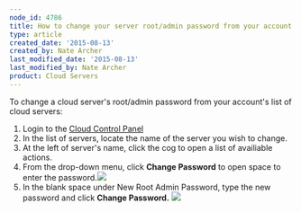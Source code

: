 ```yaml
---
node_id: 4786
title: How to change your server root/admin password from your account
type: article
created_date: '2015-08-13'
created_by: Nate Archer
last_modified_date: '2015-08-13'
last_modified_by: Nate Archer
product: Cloud Servers
---
```


To change a cloud server's root/admin password from your account's list
of cloud servers:

1.  Login to the [Cloud Control Panel](https://mycloud.rackspace.com/)
2.  In the list of servers, locate the name of the server you wish
    to change.
3.  At the left of server's name, click the cog to open a list of
    availiable actions.
4.  From the drop-down menu, click **Change Password** to open space to
    enter the
    password.![](/knowledge_center/sites/default/files/Screen%20Shot%202015-08-11%20at%201.14.10%20PM.png)
5.  In the blank space under New Root Admin Password, type the new
    password and
    click **Change Password.** ![](/knowledge_center/sites/default/files/Screen%20Shot%202015-08-11%20at%201.16.28%20PM.png)


